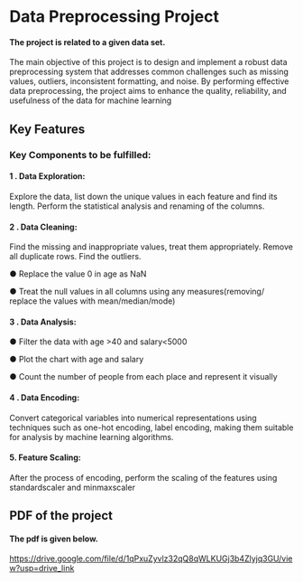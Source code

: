 # Data Preprocessing Project

#### The project is related to a given data set.

The main objective of this project is to design and implement a robust data
preprocessing system that addresses common challenges such as missing values,
outliers, inconsistent formatting, and noise. By performing effective data preprocessing,
the project aims to enhance the quality, reliability, and usefulness of the data for
machine learning
## Key Features
### Key Components to be fulfilled:
#### 1 . Data Exploration: 
Explore the data, list down the unique values in each feature and find
its length. Perform the statistical analysis and renaming of the columns.
#### 2 . Data Cleaning:
Find the missing and inappropriate values, treat them appropriately. Remove all
duplicate rows. Find the outliers.

● Replace the value 0 in age as NaN

● Treat the null values in all columns using any measures(removing/ replace the
values with mean/median/mode)
#### 3 . Data Analysis:
● Filter the data with age >40 and salary<5000

● Plot the chart with age and salary

● Count the number of people from each place and represent it visually
#### 4 . Data Encoding:
Convert categorical variables into numerical representations using techniques such as
one-hot encoding, label encoding, making them suitable for analysis by machine
learning algorithms.
#### 5. Feature Scaling:
After the process of encoding, perform the scaling of the features using standardscaler 
and minmaxscaler  

## PDF of the project
#### The pdf is given below.
 https://drive.google.com/file/d/1qPxuZyvlz32qQ8qWLKUGj3b4Zlyjq3GU/view?usp=drive_link
